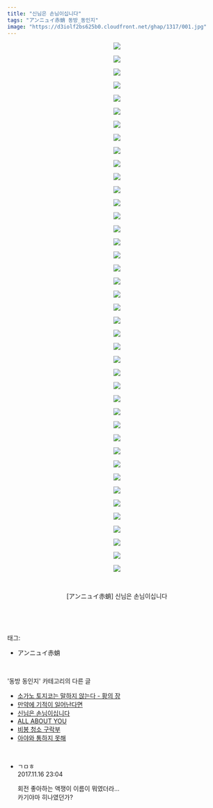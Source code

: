 ```yaml
---
title: "신님은 손님이십니다"
tags: "アンニュイ赤蛸 동방_동인지"
image: "https://d3iolf2bs625b0.cloudfront.net/ghap/1317/001.jpg"
---
```

<div class="article">
<p style="text-align: center; clear: none; float: none;"><img src="{{ site.imgserver3 }}/ghap/1317/001.jpg"/></p>
<p style="text-align: center; clear: none; float: none;"><img src="{{ site.imgserver3 }}/ghap/1317/002.jpg"/></p>
<p style="text-align: center; clear: none; float: none;"><img src="{{ site.imgserver3 }}/ghap/1317/003.jpg"/></p>
<p style="text-align: center; clear: none; float: none;"><img src="{{ site.imgserver3 }}/ghap/1317/004.jpg"/></p>
<p style="text-align: center; clear: none; float: none;"><img src="{{ site.imgserver3 }}/ghap/1317/005.jpg"/></p>
<p style="text-align: center; clear: none; float: none;"><img src="{{ site.imgserver3 }}/ghap/1317/006.jpg"/></p>
<p style="text-align: center; clear: none; float: none;"><img src="{{ site.imgserver3 }}/ghap/1317/007.jpg"/></p>
<p style="text-align: center; clear: none; float: none;"><img src="{{ site.imgserver3 }}/ghap/1317/008.jpg"/></p>
<p style="text-align: center; clear: none; float: none;"><img src="{{ site.imgserver3 }}/ghap/1317/009.jpg"/></p>
<p style="text-align: center; clear: none; float: none;"><img src="{{ site.imgserver3 }}/ghap/1317/010.jpg"/></p>
<p style="text-align: center; clear: none; float: none;"><img src="{{ site.imgserver3 }}/ghap/1317/011.jpg"/></p>
<p style="text-align: center; clear: none; float: none;"><img src="{{ site.imgserver3 }}/ghap/1317/012.jpg"/></p>
<p style="text-align: center; clear: none; float: none;"><img src="{{ site.imgserver3 }}/ghap/1317/013.jpg"/></p>
<p style="text-align: center; clear: none; float: none;"><img src="{{ site.imgserver3 }}/ghap/1317/014.jpg"/></p>
<p style="text-align: center; clear: none; float: none;"><img src="{{ site.imgserver3 }}/ghap/1317/015.jpg"/></p>
<p style="text-align: center; clear: none; float: none;"><img src="{{ site.imgserver3 }}/ghap/1317/016.jpg"/></p>
<p style="text-align: center; clear: none; float: none;"><img src="{{ site.imgserver3 }}/ghap/1317/017.jpg"/></p>
<p style="text-align: center; clear: none; float: none;"><img src="{{ site.imgserver3 }}/ghap/1317/018.jpg"/></p>
<p style="text-align: center; clear: none; float: none;"><img src="{{ site.imgserver3 }}/ghap/1317/019.jpg"/></p>
<p style="text-align: center; clear: none; float: none;"><img src="{{ site.imgserver3 }}/ghap/1317/020.jpg"/></p>
<p style="text-align: center; clear: none; float: none;"><img src="{{ site.imgserver3 }}/ghap/1317/021.jpg"/></p>
<p style="text-align: center; clear: none; float: none;"><img src="{{ site.imgserver3 }}/ghap/1317/022.jpg"/></p>
<p style="text-align: center; clear: none; float: none;"><img src="{{ site.imgserver3 }}/ghap/1317/023.jpg"/></p>
<p style="text-align: center; clear: none; float: none;"><img src="{{ site.imgserver3 }}/ghap/1317/024.jpg"/></p>
<p style="text-align: center; clear: none; float: none;"><img src="{{ site.imgserver3 }}/ghap/1317/025.jpg"/></p>
<p style="text-align: center; clear: none; float: none;"><img src="{{ site.imgserver3 }}/ghap/1317/026.jpg"/></p>
<p style="text-align: center; clear: none; float: none;"><img src="{{ site.imgserver3 }}/ghap/1317/027.jpg"/></p>
<p style="text-align: center; clear: none; float: none;"><img src="{{ site.imgserver3 }}/ghap/1317/028.jpg"/></p>
<p style="text-align: center; clear: none; float: none;"><img src="{{ site.imgserver3 }}/ghap/1317/029.jpg"/></p>
<p style="text-align: center; clear: none; float: none;"><img src="{{ site.imgserver3 }}/ghap/1317/030.jpg"/></p>
<p style="text-align: center; clear: none; float: none;"><img src="{{ site.imgserver3 }}/ghap/1317/031.jpg"/></p>
<p style="text-align: center; clear: none; float: none;"><img src="{{ site.imgserver3 }}/ghap/1317/032.jpg"/></p>
<p style="text-align: center; clear: none; float: none;"><img src="{{ site.imgserver3 }}/ghap/1317/033.jpg"/></p>
<p style="text-align: center; clear: none; float: none;"><img src="{{ site.imgserver3 }}/ghap/1317/034.jpg"/></p>
<p style="text-align: center; clear: none; float: none;"><img src="{{ site.imgserver3 }}/ghap/1317/035.jpg"/></p>
<p style="text-align: center; clear: none; float: none;"><img src="{{ site.imgserver3 }}/ghap/1317/036.jpg"/></p>
<p style="text-align: center; clear: none; float: none;"><img src="{{ site.imgserver3 }}/ghap/1317/037.jpg"/></p>
<p style="text-align: center; clear: none; float: none;"><img src="{{ site.imgserver3 }}/ghap/1317/038.jpg"/></p>
<p style="text-align: center; clear: none; float: none;"><img src="{{ site.imgserver3 }}/ghap/1317/039.jpg"/></p>
<p style="text-align: center; clear: none; float: none;"><img src="{{ site.imgserver3 }}/ghap/1317/040.jpg"/></p>
<p style="text-align: center; clear: none; float: none;"><img src="{{ site.imgserver3 }}/ghap/1317/041.jpg"/></p>
<p style="text-align: center; clear: none; float: none;"><br/></p>
<p style="text-align: center; clear: none; float: none;">[アンニュイ赤蛸] 신님은 손님이십니다</p>
<p><br/></p>
</div><br/>
<div class="tagTrail">
<p>태그: </p>
<ul>
<li>アンニュイ赤蛸</li>
</ul>
</div><br/>
<div class="another">
<p>'동방 동인지' 카테고리의 다른 글</p>
<ul>
<li><a href="/ghap_1319">소가노 토지코는 말하지 않는다 - 황의 장</a></li>
<li><a href="/ghap_1318">만약에 기적이 일어난다면</a></li>
<li><a href="/ghap_1317">신님은 손님이십니다</a></li>
<li><a href="/ghap_1316">ALL ABOUT YOU</a></li>
<li><a href="/ghap_1315">비봉 청소 구락부</a></li>
<li><a href="/ghap_1314">아야와 통하지 못해</a></li>
</ul>
</div><br/>
<div class="cb_module cb_fluid">
<div class="cb_wrt cb_profile">
<div class="comment">
<ul>
<li class="cb_thumb_off" id="comment15130907">
<div class="cb_comment_area">
<div class="cb_info_area">
<div class="cb_section">
<span class="cb_nick_name">ㄱㅁㅎ</span>
</div>
<div class="cb_section">
<span class="cb_date">2017.11.16 23:04 </span>
</div>
</div>
<div class="cb_dsc_comment">
<p class="cb_dsc">
											회전 좋아하는 액쟁이 이름이 뭐였더라...<br/>
카기야마 히나였던가?
										</p>
</div>
</div></li>
</ul>
</div>
</div><!-- commentList close -->
</div><br/>
